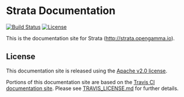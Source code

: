 Strata Documentation
====================

[![Build Status](https://travis-ci.org/OpenGamma/StrataDocs.svg?branch=gh-pages)](https://travis-ci.org/OpenGamma/StrataDocs)
[![License](http://img.shields.io/:license-apache-blue.svg)](http://www.apache.org/licenses/LICENSE-2.0.html)

This is the documentation site for Strata (http://strata.opengamma.io).

## License

This documentation site is released using the [Apache v2.0 license](http://www.apache.org/licenses/LICENSE-2.0.html).

Portions of this documentation site are based on the [Travis CI documentation site](https://github.com/travis-ci/docs-travis-ci-com). Please see [TRAVIS_LICENSE.md](TRAVIS_LICENSE.md) for further details.

